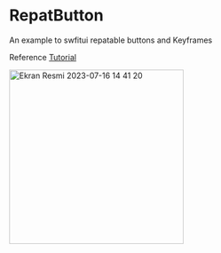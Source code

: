 # RepatButton

An example to swfitui repatable buttons and Keyframes

Reference [Tutorial](https://www.youtube.com/watch?v=HDZdM-YW2iM&ab_channel=Kavsoft)

<img width="314" alt="Ekran Resmi 2023-07-16 14 41 20" src="https://github.com/xyzbilal/RepatButton/assets/18241412/397b7d22-237b-4905-bff7-47e92f69ff27">
